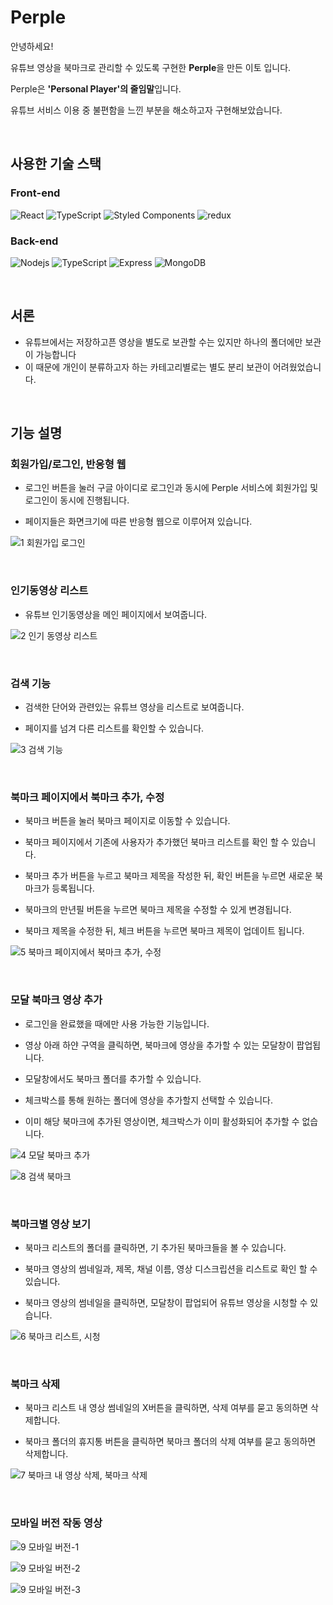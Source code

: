 # Perple

안녕하세요! 

유튜브 영상을 북마크로 관리할 수 있도록 구현한 **Perple**을 만든 이토 입니다.

Perple은 **'Personal Player'의 줄임말**입니다.

유튜브 서비스 이용 중 불편함을 느낀 부분을 해소하고자 구현해보았습니다.

<br />

## 사용한 기술 스택

### Front-end

<img alt="React" src="https://img.shields.io/badge/-React-45b8d8?style=flat-square&logo=react&logoColor=white" /> <img alt="TypeScript" src="https://img.shields.io/badge/-TypeScript-3178C6?style=flat-square&logo=typescript&logoColor=white" /> <img alt="Styled Components" src="https://img.shields.io/badge/-Styled_Components-db7092?style=flat-square&logo=styled-components&logoColor=white" /> <img alt="redux" src="https://img.shields.io/badge/-Redux-764ABC?style=flat-square&logo=redux&logoColor=white" />

### Back-end

<img alt="Nodejs" src="https://img.shields.io/badge/-Nodejs-339933?style=flat-square&logo=Node.js&logoColor=white" /> <img alt="TypeScript" src="https://img.shields.io/badge/-TypeScript-3178C6?style=flat-square&logo=typescript&logoColor=white" /> <img alt="Express" src="https://img.shields.io/badge/-Express-yellow?style=flat-square&logo=express&logoColor=white" /> <img alt="MongoDB" src="https://img.shields.io/badge/-MongoDB-47A248?style=flat-square&logo=mongodb&logoColor=white" />

<br />

## 서론

- 유튜브에서는 저장하고픈 영상을 별도로 보관할 수는 있지만 하나의 폴더에만 보관이 가능합니다
- 이 때문에 개인이 분류하고자 하는 카테고리별로는 별도 분리 보관이 어려웠었습니다.

<br />

## 기능 설명

### 회원가입/로그인, 반응형 웹

- 로그인 버튼을 눌러 구글 아이디로 로그인과 동시에 Perple 서비스에 회원가입 및 로그인이 동시에 진행됩니다.

- 페이지들은 화면크기에 따른 반응형 웹으로 이루어져 있습니다.

![1  회원가입 로그인](https://user-images.githubusercontent.com/59536977/190886610-730dafeb-d468-4b26-94c0-d6a0887bde38.gif)

<br />

### 인기동영상 리스트

- 유튜브 인기동영상을 메인 페이지에서 보여줍니다.

![2  인기 동영상 리스트](https://user-images.githubusercontent.com/59536977/190886616-81dc2e27-f14e-4c37-8496-3f3d4cdaedb7.gif)

<br />

### 검색 기능

- 검색한 단어와 관련있는 유튜브 영상을 리스트로 보여줍니다.

- 페이지를 넘겨 다른 리스트를 확인할 수 있습니다.

![3  검색 기능](https://user-images.githubusercontent.com/59536977/190886618-84579e60-5bd7-4187-86f2-fda1d740110e.gif)

<br />

### 북마크 페이지에서 북마크 추가, 수정

- 북마크 버튼을 눌러 북마크 페이지로 이동할 수 있습니다.

- 북마크 페이지에서 기존에 사용자가 추가했던 북마크 리스트를 확인 할 수 있습니다.

- 북마크 추가 버튼을 누르고 북마크 제목을 작성한 뒤, 확인 버튼을 누르면 새로운 북마크가 등록됩니다.

- 북마크의 만년필 버튼을 누르면 북마크 제목을 수정할 수 있게 변경됩니다.

- 북마크 제목을 수정한 뒤, 체크 버튼을 누르면 북마크 제목이 업데이트 됩니다.

![5  북마크 페이지에서 북마크 추가, 수정](https://user-images.githubusercontent.com/59536977/190886625-44c5e2ad-d455-4ef5-a427-ce4773418c1d.gif)

<br />

### 모달 북마크 영상 추가

- 로그인을 완료했을 때에만 사용 가능한 기능입니다.

- 영상 아래 하얀 구역을 클릭하면, 북마크에 영상을 추가할 수 있는 모달창이 팝업됩니다.

- 모달창에서도 북마크 폴더를 추가할 수 있습니다.

- 체크박스를 통해 원하는 폴더에 영상을 추가할지 선택할 수 있습니다.

- 이미 해당 북마크에 추가된 영상이면, 체크박스가 이미 활성화되어 추가할 수 없습니다.

![4  모달 북마크 추가](https://user-images.githubusercontent.com/59536977/190886620-433fa776-809c-4ece-bc3a-4856f10b050c.gif)

![8  검색 북마크](https://user-images.githubusercontent.com/59536977/190886638-8398c30c-041d-4b59-b5c3-684ba8245126.gif)

<br />

### 북마크별 영상 보기

- 북마크 리스트의 폴더를 클릭하면, 기 추가된 북마크들을 볼 수 있습니다.

- 북마크 영상의 썸네일과, 제목, 채널 이름, 영상 디스크립션을 리스트로 확인 할 수 있습니다.

- 북마크 영상의 썸네일을 클릭하면, 모달창이 팝업되어 유튜브 영상을 시청할 수 있습니다.

![6  북마크 리스트, 시청](https://user-images.githubusercontent.com/59536977/190886627-bd50acd7-b808-4d66-a817-452e2266744c.gif)

<br />

### 북마크 삭제

- 북마크 리스트 내 영상 썸네일의 X버튼을 클릭하면, 삭제 여부를 묻고 동의하면 삭제합니다.

- 북마크 폴더의 휴지통 버튼을 클릭하면 북마크 폴더의 삭제 여부를 묻고 동의하면 삭제합니다.

![7  북마크 내 영상 삭제, 북마크 삭제](https://user-images.githubusercontent.com/59536977/190886634-5afe331f-bb4b-41fa-b972-844d98b0b98d.gif)

<br />

### 모바일 버전 작동 영상
 
![9  모바일 버전-1](https://user-images.githubusercontent.com/59536977/190886654-fd2c8332-a6f1-4aa9-8fc2-a4863bdbb970.gif)

![9  모바일 버전-2](https://user-images.githubusercontent.com/59536977/190886658-cdf75359-ee9b-413b-8530-10a04c151fac.gif)

![9  모바일 버전-3](https://user-images.githubusercontent.com/59536977/190886661-bf2ecc56-9bd5-4e9e-903b-f0592deefe86.gif)

